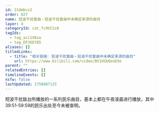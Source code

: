 ```yaml
---
id: 21dmbcx2
order: 827
name: 短波干扰套曲・短波干扰套曲中未确定来源的曲目
layer: 4
categoryId: cat_fc9VC2z8
tagIds:
  - tag_aci1X8zw
  - tag_EPJ6EYQ5
aliases: []
titledLinks:
  - title: "相关链接: 短波干扰套曲・短波干扰套曲中未确定来源的曲目"
    url: https://www.bilibili.com/video/BV1UGbQeoEXe
parent: ""
relatedEntries: []
timelineEvents: []
nsfw: false
lastUpdated: 1758087125
---
```


短波干扰敌台所播放的一系列民乐曲目，基本上都在午夜凌晨进行播放，其中39:51-59:59的民乐出处至今未被查明。